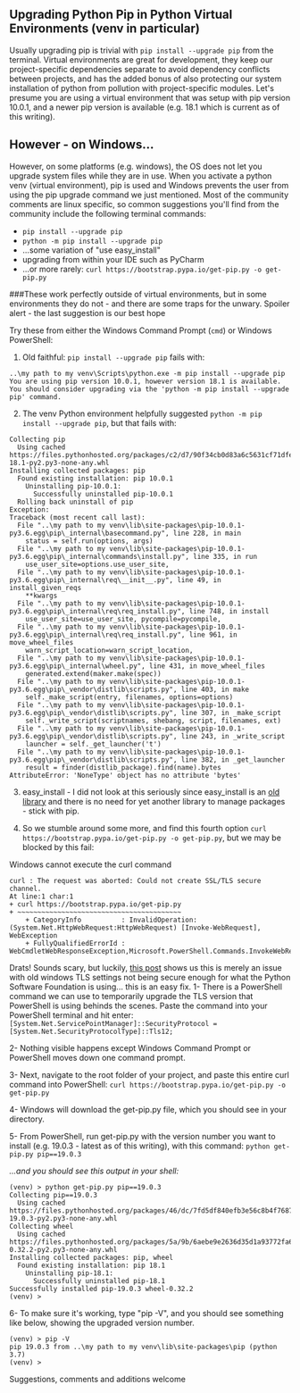 ## Upgrading Python Pip in Python Virtual Environments (venv in particular)

Usually upgrading pip is trivial with `pip install --upgrade pip` from the terminal.  Virtual environments are great for development, they keep our project-specific dependencies separate to avoid dependency conflicts between projects, and has the added bonus of also protecting our system installation of python from pollution with project-specific modules.   Let's presume you are using a virtual environment that was setup with pip version 10.0.1, and a newer pip version is available (e.g. 18.1 which is current as of this writing).

## However - on Windows...
However, on some platforms (e.g. windows), the OS does not let you upgrade system files while they are in use.  When you activate a python venv (virtual environment), pip is used and Windows prevents the user from using the pip upgrade command we just mentioned.
Most of the community comments are linux specific, so common suggestions you'll find from the community include the following terminal commands:

+ `pip install --upgrade pip`
+ `python -m pip install --upgrade pip`
+ ...some variation of "use easy_install"
+ upgrading from within your IDE such as PyCharm
+ ...or more rarely:  `curl https://bootstrap.pypa.io/get-pip.py -o get-pip.py`

###These work perfectly outside of virtual environments, but in some environments they do not - and there are some traps for the unwary.  Spoiler alert - the last suggestion is our best hope

Try these from either the Windows Command Prompt (`cmd`) or Windows PowerShell: 

1. Old faithful:  `pip install --upgrade pip` fails with:
```ERROR: To modify pip, please run the following command:
..\my path to my venv\Scripts\python.exe -m pip install --upgrade pip
You are using pip version 10.0.1, however version 18.1 is available.
You should consider upgrading via the 'python -m pip install --upgrade pip' command.
```

2. The venv Python environment helpfully suggested `python -m pip install --upgrade pip`, but that fails with:
```
Collecting pip
  Using cached https://files.pythonhosted.org/packages/c2/d7/90f34cb0d83a6c5631cf71dfe64cc1054598c843a92b400e55675cc2ac37/pip-18.1-py2.py3-none-any.whl
Installing collected packages: pip
  Found existing installation: pip 10.0.1
    Uninstalling pip-10.0.1:
      Successfully uninstalled pip-10.0.1
  Rolling back uninstall of pip
Exception:
Traceback (most recent call last):
  File "..\my path to my venv\lib\site-packages\pip-10.0.1-py3.6.egg\pip\_internal\basecommand.py", line 228, in main
    status = self.run(options, args)
  File "..\my path to my venv\lib\site-packages\pip-10.0.1-py3.6.egg\pip\_internal\commands\install.py", line 335, in run
    use_user_site=options.use_user_site,
  File "..\my path to my venv\lib\site-packages\pip-10.0.1-py3.6.egg\pip\_internal\req\__init__.py", line 49, in install_given_reqs
    **kwargs
  File "..\my path to my venv\lib\site-packages\pip-10.0.1-py3.6.egg\pip\_internal\req\req_install.py", line 748, in install
    use_user_site=use_user_site, pycompile=pycompile,
  File "..\my path to my venv\lib\site-packages\pip-10.0.1-py3.6.egg\pip\_internal\req\req_install.py", line 961, in move_wheel_files
    warn_script_location=warn_script_location,
  File "..\my path to my venv\lib\site-packages\pip-10.0.1-py3.6.egg\pip\_internal\wheel.py", line 431, in move_wheel_files
    generated.extend(maker.make(spec))
  File "..\my path to my venv\lib\site-packages\pip-10.0.1-py3.6.egg\pip\_vendor\distlib\scripts.py", line 403, in make
    self._make_script(entry, filenames, options=options)
  File "..\my path to my venv\lib\site-packages\pip-10.0.1-py3.6.egg\pip\_vendor\distlib\scripts.py", line 307, in _make_script
    self._write_script(scriptnames, shebang, script, filenames, ext)
  File "..\my path to my venv\lib\site-packages\pip-10.0.1-py3.6.egg\pip\_vendor\distlib\scripts.py", line 243, in _write_script
    launcher = self._get_launcher('t')
  File "..\my path to my venv\lib\site-packages\pip-10.0.1-py3.6.egg\pip\_vendor\distlib\scripts.py", line 382, in _get_launcher
    result = finder(distlib_package).find(name).bytes
AttributeError: 'NoneType' object has no attribute 'bytes'

```

3. easy_install - I did not look at this seriously since easy_install is an [old library](https://packaging.python.org/discussions/pip-vs-easy-install/) and there is no need for yet another library to manage packages - stick with pip.


4. So we stumble around some more, and find this fourth option `curl https://bootstrap.pypa.io/get-pip.py -o get-pip.py`, but we may be blocked by this fail:

Windows cannot execute the curl command 
```(venv) > curl https://bootstrap.pypa.io/get-pip.py
curl : The request was aborted: Could not create SSL/TLS secure channel.
At line:1 char:1
+ curl https://bootstrap.pypa.io/get-pip.py
+ ~~~~~~~~~~~~~~~~~~~~~~~~~~~~~~~~~~~~~~~~~
    + CategoryInfo          : InvalidOperation: (System.Net.HttpWebRequest:HttpWebRequest) [Invoke-WebRequest], WebException
    + FullyQualifiedErrorId : WebCmdletWebResponseException,Microsoft.PowerShell.Commands.InvokeWebRequestCommand
```

Drats!  Sounds scary, but luckily, [this post](https://powershell.org/forums/topic/is-it-possible-to-enable-tls-1-2-as-default-in-powershell/) shows us this is merely an issue with old windows TLS settings not being secure enough for what the Python Software Foundation is using... this is an easy fix.
1- There is a PowerShell command we can use to temporarily upgrade the TLS version that PowerShell is using behinds the scenes.  Paste the command into your PowerShell terminal and hit enter:  `[System.Net.ServicePointManager]::SecurityProtocol = [System.Net.SecurityProtocolType]::Tls12;`

2- Nothing visible happens except Windows Command Prompt or PowerShell moves down one command prompt.

3- Next, navigate to the root folder of your project, and paste this entire curl command into PowerShell:  `curl https://bootstrap.pypa.io/get-pip.py -o get-pip.py`

4- Windows will download the get-pip.py file, which you should see in your directory.

5- From PowerShell, run get-pip.py with the version number you want to install (e.g. 19.0.3 - latest as of this writing), with this command: `python get-pip.py pip==19.0.3`

_...and you should see this output in your shell:_
```
(venv) > python get-pip.py pip==19.0.3
Collecting pip==19.0.3
  Using cached https://files.pythonhosted.org/packages/46/dc/7fd5df840efb3e56c8b4f768793a237ec4ee59891959d6a215d63f727023/pip-19.0.3-py2.py3-none-any.whl
Collecting wheel
  Using cached https://files.pythonhosted.org/packages/5a/9b/6aebe9e2636d35d1a93772fa644c828303e1d5d124e8a88f156f42ac4b87/wheel-0.32.2-py2.py3-none-any.whl
Installing collected packages: pip, wheel
  Found existing installation: pip 18.1
    Uninstalling pip-18.1:
      Successfully uninstalled pip-18.1
Successfully installed pip-19.0.3 wheel-0.32.2
(venv) >

```  
6- To make sure it's working, type "pip -V", and you should see something like below, showing the upgraded version number.
```
(venv) > pip -V
pip 19.0.3 from ..\my path to my venv\lib\site-packages\pip (python 3.7)
(venv) >

```

Suggestions, comments and additions welcome

